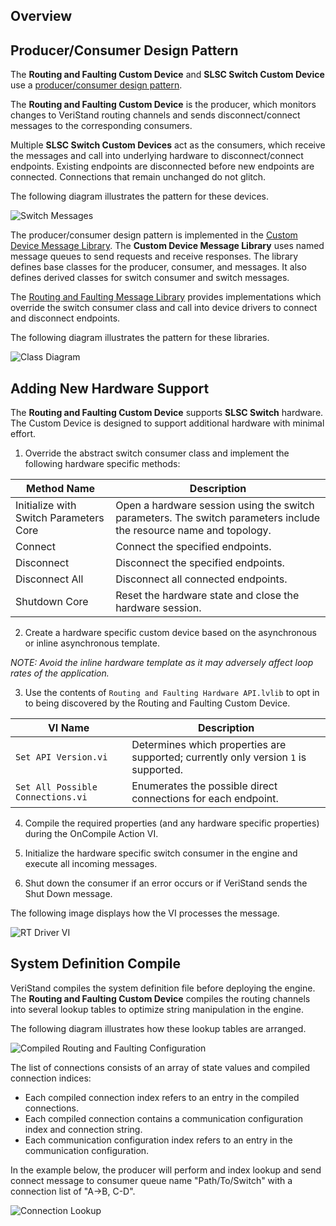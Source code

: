 ## Overview

## Producer/Consumer Design Pattern

The **Routing and Faulting Custom Device** and **SLSC Switch Custom Device** use a [producer/consumer design pattern](http://www.ni.com/tutorial/3023/en/).

The **Routing and Faulting Custom Device** is the producer, which monitors changes to VeriStand routing channels and sends disconnect/connect messages to the corresponding consumers.

Multiple **SLSC Switch Custom Devices** act as the consumers, which receive the messages and call into underlying hardware to disconnect/connect endpoints. Existing endpoints are disconnected before new endpoints are connected. Connections that remain unchanged do not glitch.

The following diagram illustrates the pattern for these devices.

![Switch Messages](Support/Switch%20Messages.png)

The producer/consumer design pattern is implemented in the [Custom Device Message Library](https://github.com/ni/niveristand-custom-device-message-library). The **Custom Device Message Library** uses named message queues to send requests and receive responses. The library defines base classes for the producer, consumer, and messages. It also defines derived classes for switch consumer and switch messages.

The [Routing and Faulting Message Library](https://github.com/ni/niveristand-routing-and-faulting-message-library) provides implementations which override the switch consumer class and call into device drivers to connect and disconnect endpoints.

The following diagram illustrates the pattern for these libraries.

![Class Diagram](Support/Class%20Diagram.png)

## Adding New Hardware Support

The **Routing and Faulting Custom Device** supports **SLSC Switch** hardware. The Custom Device is designed to support additional hardware with minimal effort.

1. Override the abstract switch consumer class and implement the following hardware specific methods:

  | Method Name | Description |
  |---|---|
  | Initialize with Switch Parameters Core | Open a hardware session using the switch parameters. The switch parameters include the resource name and topology. |
  | Connect | Connect the specified endpoints. |
  | Disconnect | Disconnect the specified endpoints. |
  | Disconnect All | Disconnect all connected endpoints. |
  | Shutdown Core | Reset the hardware state and close the hardware session. |

2. Create a hardware specific custom device based on the asynchronous or inline asynchronous template.  

  _NOTE: Avoid the inline hardware template as it may adversely affect loop rates of the application._

3. Use the contents of `Routing and Faulting Hardware API.lvlib` to opt in to being discovered by the Routing and Faulting Custom Device.

  | VI Name | Description |
  |---|---|
  | `Set API Version.vi` | Determines which properties are supported; currently only version `1` is supported. |
  | `Set All Possible Connections.vi` | Enumerates the possible direct connections for each endpoint. |

4. Compile the required properties (and any hardware specific properties) during the OnCompile Action VI.

5. Initialize the hardware specific switch consumer in the engine and execute all incoming messages.

6. Shut down the consumer if an error occurs or if VeriStand sends the Shut Down message.

  The following image displays how the VI processes the message.

  ![RT Driver VI](Support/RT%20Driver%20VI.png)

## System Definition Compile

VeriStand compiles the system definition file before deploying the engine. The **Routing and Faulting Custom Device** compiles the routing channels into several lookup tables to optimize string manipulation in the engine.

The following diagram illustrates how these lookup tables are arranged.

![Compiled Routing and Faulting Configuration](Support/Compiled%20Routing%20and%20Faulting.png)

The list of connections consists of an array of state values and compiled connection indices:
* Each compiled connection index refers to an entry in the compiled connections.
* Each compiled connection contains a communication configuration index and connection string.
* Each communication configuration index refers to an entry in the communication configuration.

In the example below, the producer will perform and index lookup and send connect message to consumer queue name "Path/To/Switch" with a connection list of "A->B, C-D".

![Connection Lookup](Support/Connection%20Lookup.png)
